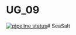 # UG_09

[![pipeline status](https://git.linux.iastate.edu/cs309/fall2020/ug_09/badges/master/pipeline.svg)](https://git.linux.iastate.edu/cs309/fall2020/ug_09/commits/master)# SeaSalt
